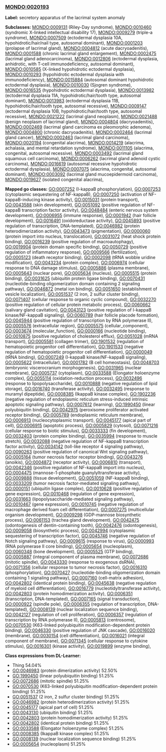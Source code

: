 
### [MONDO:0020193](http://purl.obolibrary.org/obo/MONDO_0020193)
**Label:** secretory apparatus of the lacrimal system anomaly

**Subclasses:** [MONDO:0009131](http://purl.obolibrary.org/obo/MONDO_0009131) (Riley-Day syndrome), [MONDO:0010460](http://purl.obolibrary.org/obo/MONDO_0010460) (syndromic X-linked intellectual disability 17), [MONDO:0009279](http://purl.obolibrary.org/obo/MONDO_0009279) (triple-a syndrome), [MONDO:0007509](http://purl.obolibrary.org/obo/MONDO_0007509) (ectodermal dysplasia 10A, hypohidrotic/hair/nail type, autosomal dominant), [MONDO:0001203](http://purl.obolibrary.org/obo/MONDO_0001203) (prolapse of lacrimal gland), [MONDO:0004812](http://purl.obolibrary.org/obo/MONDO_0004812) (acute dacryoadenitis), [MONDO:0001588](http://purl.obolibrary.org/obo/MONDO_0001588) (chronic lacrimal gland enlargement), [MONDO:0002475](http://purl.obolibrary.org/obo/MONDO_0002475) (lacrimal gland adenocarcinoma), [MONDO:0012806](http://purl.obolibrary.org/obo/MONDO_0012806) (ectodermal dysplasia, anhidrotic, with T-cell immunodeficiency, autosomal dominant), [MONDO:0010585](http://purl.obolibrary.org/obo/MONDO_0010585) (X-linked hypohidrotic ectodermal dysplasia), [MONDO:0010293](http://purl.obolibrary.org/obo/MONDO_0010293) (hypohidrotic ectodermal dysplasia with immunodeficiency), [MONDO:0015884](http://purl.obolibrary.org/obo/MONDO_0015884) (autosomal dominant hypohidrotic ectodermal dysplasia), [MONDO:0010030](http://purl.obolibrary.org/obo/MONDO_0010030) (Sjogren syndrome), [MONDO:0016535](http://purl.obolibrary.org/obo/MONDO_0016535) (hypohidrotic ectodermal dysplasia), [MONDO:0013982](http://purl.obolibrary.org/obo/MONDO_0013982) (ectodermal dysplasia 11A, hypohidrotic/hair/tooth type, autosomal dominant), [MONDO:0013983](http://purl.obolibrary.org/obo/MONDO_0013983) (ectodermal dysplasia 11B, hypohidrotic/hair/tooth type, autosomal recessive), [MONDO:0009147](http://purl.obolibrary.org/obo/MONDO_0009147) (ectodermal dysplasia 10B, hypohidrotic/hair/tooth type, autosomal recessive), [MONDO:0021222](http://purl.obolibrary.org/obo/MONDO_0021222) (lacrimal gland neoplasm), [MONDO:0021488](http://purl.obolibrary.org/obo/MONDO_0021488) (benign neoplasm of lacrimal gland), [MONDO:0004804](http://purl.obolibrary.org/obo/MONDO_0004804) (dacryoadenitis), [MONDO:0002469](http://purl.obolibrary.org/obo/MONDO_0002469) (lacrimal gland carcinoma ex pleomorphic adenoma), [MONDO:0004800](http://purl.obolibrary.org/obo/MONDO_0004800) (chronic dacryoadenitis), [MONDO:0002464](http://purl.obolibrary.org/obo/MONDO_0002464) (lacrimal gland cancer), [MONDO:0002463](http://purl.obolibrary.org/obo/MONDO_0002463) (lacrimal gland carcinoma), [MONDO:0020194](http://purl.obolibrary.org/obo/MONDO_0020194) (congenital alacrima), [MONDO:0014219](http://purl.obolibrary.org/obo/MONDO_0014219) (alacrima, achalasia, and mental retardation syndrome), [MONDO:0011105](http://purl.obolibrary.org/obo/MONDO_0011105) (alacrima, congenital, autosomal recessive), [MONDO:0003492](http://purl.obolibrary.org/obo/MONDO_0003492) (lacrimal gland squamous cell carcinoma), [MONDO:0006262](http://purl.obolibrary.org/obo/MONDO_0006262) (lacrimal gland adenoid cystic carcinoma), [MONDO:0016619](http://purl.obolibrary.org/obo/MONDO_0016619) (autosomal recessive hypohidrotic ectodermal dysplasia), [MONDO:0007075](http://purl.obolibrary.org/obo/MONDO_0007075) (alacrima, congenital, autosomal dominant), [MONDO:0003092](http://purl.obolibrary.org/obo/MONDO_0003092) (lacrimal gland mucoepidermoid carcinoma), [MONDO:0019627](http://purl.obolibrary.org/obo/MONDO_0019627) (isolated congenital alacrima), 

**Mapped go classes:** [GO:0007252](http://purl.obolibrary.org/obo/GO_0007252) (I-kappaB phosphorylation), [GO:0007253](http://purl.obolibrary.org/obo/GO_0007253) (cytoplasmic sequestering of NF-kappaB), [GO:0007250](http://purl.obolibrary.org/obo/GO_0007250) (activation of NF-kappaB-inducing kinase activity), [GO:0015031](http://purl.obolibrary.org/obo/GO_0015031) (protein transport), [GO:0043588](http://purl.obolibrary.org/obo/GO_0043588) (skin development), [GO:0051092](http://purl.obolibrary.org/obo/GO_0051092) (positive regulation of NF-kappaB transcription factor activity), [GO:0048484](http://purl.obolibrary.org/obo/GO_0048484) (enteric nervous system development), [GO:0006955](http://purl.obolibrary.org/obo/GO_0006955) (immune response), [GO:0001942](http://purl.obolibrary.org/obo/GO_0001942) (hair follicle development), [GO:0016491](http://purl.obolibrary.org/obo/GO_0016491) (oxidoreductase activity), [GO:0045893](http://purl.obolibrary.org/obo/GO_0045893) (positive regulation of transcription, DNA-templated), [GO:0046982](http://purl.obolibrary.org/obo/GO_0046982) (protein heterodimerization activity), [GO:0043473](http://purl.obolibrary.org/obo/GO_0043473) (pigmentation), [GO:0000060](http://purl.obolibrary.org/obo/GO_0000060) (protein import into nucleus, translocation), [GO:0031072](http://purl.obolibrary.org/obo/GO_0031072) (heat shock protein binding), [GO:0016239](http://purl.obolibrary.org/obo/GO_0016239) (positive regulation of macroautophagy), [GO:0019904](http://purl.obolibrary.org/obo/GO_0019904) (protein domain specific binding), [GO:0050729](http://purl.obolibrary.org/obo/GO_0050729) (positive regulation of inflammatory response), [GO:0009566](http://purl.obolibrary.org/obo/GO_0009566) (fertilization), [GO:0005123](http://purl.obolibrary.org/obo/GO_0005123) (death receptor binding), [GO:0002098](http://purl.obolibrary.org/obo/GO_0002098) (tRNA wobble uridine modification), [GO:0043234](http://purl.obolibrary.org/obo/GO_0043234) (protein complex), [GO:0006974](http://purl.obolibrary.org/obo/GO_0006974) (cellular response to DNA damage stimulus), [GO:0005886](http://purl.obolibrary.org/obo/GO_0005886) (plasma membrane), [GO:0005643](http://purl.obolibrary.org/obo/GO_0005643) (nuclear pore), [GO:0005634](http://purl.obolibrary.org/obo/GO_0005634) (nucleus), [GO:0005515](http://purl.obolibrary.org/obo/GO_0005515) (protein binding), [GO:0031625](http://purl.obolibrary.org/obo/GO_0031625) (ubiquitin protein ligase binding), [GO:0070431](http://purl.obolibrary.org/obo/GO_0070431) (nucleotide-binding oligomerization domain containing 2 signaling pathway), [GO:0046872](http://purl.obolibrary.org/obo/GO_0046872) (metal ion binding), [GO:0051650](http://purl.obolibrary.org/obo/GO_0051650) (establishment of vesicle localization), [GO:0051537](http://purl.obolibrary.org/obo/GO_0051537) (2 iron, 2 sulfur cluster binding), [GO:0071407](http://purl.obolibrary.org/obo/GO_0071407) (cellular response to organic cyclic compound), [GO:0032270](http://purl.obolibrary.org/obo/GO_0032270) (positive regulation of cellular protein metabolic process), [GO:0060662](http://purl.obolibrary.org/obo/GO_0060662) (salivary gland cavitation), [GO:0043123](http://purl.obolibrary.org/obo/GO_0043123) (positive regulation of I-kappaB kinase/NF-kappaB signaling), [GO:0060789](http://purl.obolibrary.org/obo/GO_0060789) (hair follicle placode formation), [GO:0045944](http://purl.obolibrary.org/obo/GO_0045944) (positive regulation of transcription by RNA polymerase II), [GO:0005576](http://purl.obolibrary.org/obo/GO_0005576) (extracellular region), [GO:0005575](http://purl.obolibrary.org/obo/GO_0005575) (cellular_component), [GO:0003674](http://purl.obolibrary.org/obo/GO_0003674) (molecular_function), [GO:0000166](http://purl.obolibrary.org/obo/GO_0000166) (nucleotide binding), [GO:0010875](http://purl.obolibrary.org/obo/GO_0010875) (positive regulation of cholesterol efflux), [GO:0051028](http://purl.obolibrary.org/obo/GO_0051028) (mRNA transport), [GO:0005581](http://purl.obolibrary.org/obo/GO_0005581) (collagen trimer), [GO:1901532](http://purl.obolibrary.org/obo/GO_1901532) (regulation of hematopoietic progenitor cell differentiation), [GO:1901533](http://purl.obolibrary.org/obo/GO_1901533) (negative regulation of hematopoietic progenitor cell differentiation), [GO:0000049](http://purl.obolibrary.org/obo/GO_0000049) (tRNA binding), [GO:0007249](http://purl.obolibrary.org/obo/GO_0007249) (I-kappaB kinase/NF-kappaB signaling), [GO:0005622](http://purl.obolibrary.org/obo/GO_0005622) (intracellular), [GO:0001782](http://purl.obolibrary.org/obo/GO_0001782) (B cell homeostasis), [GO:0048703](http://purl.obolibrary.org/obo/GO_0048703) (embryonic viscerocranium morphogenesis), [GO:0031965](http://purl.obolibrary.org/obo/GO_0031965) (nuclear membrane), [GO:0005737](http://purl.obolibrary.org/obo/GO_0005737) (cytoplasm), [GO:0033588](http://purl.obolibrary.org/obo/GO_0033588) (Elongator holoenzyme complex), [GO:0055114](http://purl.obolibrary.org/obo/GO_0055114) (oxidation-reduction process), [GO:0032496](http://purl.obolibrary.org/obo/GO_0032496) (response to lipopolysaccharide), [GO:0010888](http://purl.obolibrary.org/obo/GO_0010888) (negative regulation of lipid storage), [GO:0016740](http://purl.obolibrary.org/obo/GO_0016740) (transferase activity), [GO:0032495](http://purl.obolibrary.org/obo/GO_0032495) (response to muramyl dipeptide), [GO:0008385](http://purl.obolibrary.org/obo/GO_0008385) (IkappaB kinase complex), [GO:1902236](http://purl.obolibrary.org/obo/GO_1902236) (negative regulation of endoplasmic reticulum stress-induced intrinsic apoptotic signaling pathway), [GO:0007612](http://purl.obolibrary.org/obo/GO_0007612) (learning), [GO:1990450](http://purl.obolibrary.org/obo/GO_1990450) (linear polyubiquitin binding), [GO:0042975](http://purl.obolibrary.org/obo/GO_0042975) (peroxisome proliferator activated receptor binding), [GO:0005789](http://purl.obolibrary.org/obo/GO_0005789) (endoplasmic reticulum membrane), [GO:0006913](http://purl.obolibrary.org/obo/GO_0006913) (nucleocytoplasmic transport), [GO:0045177](http://purl.obolibrary.org/obo/GO_0045177) (apical part of cell), [GO:0006915](http://purl.obolibrary.org/obo/GO_0006915) (apoptotic process), [GO:0005829](http://purl.obolibrary.org/obo/GO_0005829) (cytosol), [GO:0071216](http://purl.obolibrary.org/obo/GO_0071216) (cellular response to biotic stimulus), [GO:0033333](http://purl.obolibrary.org/obo/GO_0033333) (fin development), [GO:0032403](http://purl.obolibrary.org/obo/GO_0032403) (protein complex binding), [GO:0035994](http://purl.obolibrary.org/obo/GO_0035994) (response to muscle stretch), [GO:0032088](http://purl.obolibrary.org/obo/GO_0032088) (negative regulation of NF-kappaB transcription factor activity), [GO:0034142](http://purl.obolibrary.org/obo/GO_0034142) (toll-like receptor 4 signaling pathway), [GO:0090263](http://purl.obolibrary.org/obo/GO_0090263) (positive regulation of canonical Wnt signaling pathway), [GO:0005164](http://purl.obolibrary.org/obo/GO_0005164) (tumor necrosis factor receptor binding), [GO:0043276](http://purl.obolibrary.org/obo/GO_0043276) (anoikis), [GO:0004872](http://purl.obolibrary.org/obo/GO_0004872) (receptor activity), [GO:0006810](http://purl.obolibrary.org/obo/GO_0006810) (transport), [GO:0042346](http://purl.obolibrary.org/obo/GO_0042346) (positive regulation of NF-kappaB import into nucleus), [GO:0004475](http://purl.obolibrary.org/obo/GO_0004475) (mannose-1-phosphate guanylyltransferase activity), [GO:0009888](http://purl.obolibrary.org/obo/GO_0009888) (tissue development), [GO:0051059](http://purl.obolibrary.org/obo/GO_0051059) (NF-kappaB binding), [GO:0033209](http://purl.obolibrary.org/obo/GO_0033209) (tumor necrosis factor-mediated signaling pathway), [GO:0000151](http://purl.obolibrary.org/obo/GO_0000151) (ubiquitin ligase complex), [GO:0010628](http://purl.obolibrary.org/obo/GO_0010628) (positive regulation of gene expression), [GO:0010468](http://purl.obolibrary.org/obo/GO_0010468) (regulation of gene expression), [GO:0031663](http://purl.obolibrary.org/obo/GO_0031663) (lipopolysaccharide-mediated signaling pathway), [GO:0010467](http://purl.obolibrary.org/obo/GO_0010467) (gene expression), [GO:0010745](http://purl.obolibrary.org/obo/GO_0010745) (negative regulation of macrophage derived foam cell differentiation), [GO:0007275](http://purl.obolibrary.org/obo/GO_0007275) (multicellular organism development), [GO:0009298](http://purl.obolibrary.org/obo/GO_0009298) (GDP-mannose biosynthetic process), [GO:0061153](http://purl.obolibrary.org/obo/GO_0061153) (trachea gland development), [GO:0042475](http://purl.obolibrary.org/obo/GO_0042475) (odontogenesis of dentin-containing tooth), [GO:0042476](http://purl.obolibrary.org/obo/GO_0042476) (odontogenesis), [GO:0009058](http://purl.obolibrary.org/obo/GO_0009058) (biosynthetic process), [GO:0042994](http://purl.obolibrary.org/obo/GO_0042994) (cytoplasmic sequestering of transcription factor), [GO:0045746](http://purl.obolibrary.org/obo/GO_0045746) (negative regulation of Notch signaling pathway), [GO:0009615](http://purl.obolibrary.org/obo/GO_0009615) (response to virus), [GO:0000993](http://purl.obolibrary.org/obo/GO_0000993) (RNA polymerase II core binding), [GO:0005654](http://purl.obolibrary.org/obo/GO_0005654) (nucleoplasm), [GO:0060348](http://purl.obolibrary.org/obo/GO_0060348) (bone development), [GO:0005525](http://purl.obolibrary.org/obo/GO_0005525) (GTP binding), [GO:0005887](http://purl.obolibrary.org/obo/GO_0005887) (integral component of plasma membrane), [GO:0072686](http://purl.obolibrary.org/obo/GO_0072686) (mitotic spindle), [GO:0043330](http://purl.obolibrary.org/obo/GO_0043330) (response to exogenous dsRNA), [GO:0071356](http://purl.obolibrary.org/obo/GO_0071356) (cellular response to tumor necrosis factor), [GO:0016310](http://purl.obolibrary.org/obo/GO_0016310) (phosphorylation), [GO:0070427](http://purl.obolibrary.org/obo/GO_0070427) (nucleotide-binding oligomerization domain containing 1 signaling pathway), [GO:0007160](http://purl.obolibrary.org/obo/GO_0007160) (cell-matrix adhesion), [GO:0042802](http://purl.obolibrary.org/obo/GO_0042802) (identical protein binding), [GO:0045638](http://purl.obolibrary.org/obo/GO_0045638) (negative regulation of myeloid cell differentiation), [GO:0016779](http://purl.obolibrary.org/obo/GO_0016779) (nucleotidyltransferase activity), [GO:0042803](http://purl.obolibrary.org/obo/GO_0042803) (protein homodimerization activity), [GO:0006351](http://purl.obolibrary.org/obo/GO_0006351) (transcription, DNA-templated), [GO:0007165](http://purl.obolibrary.org/obo/GO_0007165) (signal transduction), [GO:0000922](http://purl.obolibrary.org/obo/GO_0000922) (spindle pole), [GO:0006355](http://purl.obolibrary.org/obo/GO_0006355) (regulation of transcription, DNA-templated), [GO:0008139](http://purl.obolibrary.org/obo/GO_0008139) (nuclear localization sequence binding), [GO:0042127](http://purl.obolibrary.org/obo/GO_0042127) (regulation of cell proliferation), [GO:0006357](http://purl.obolibrary.org/obo/GO_0006357) (regulation of transcription by RNA polymerase II), [GO:0005813](http://purl.obolibrary.org/obo/GO_0005813) (centrosome), [GO:0070530](http://purl.obolibrary.org/obo/GO_0070530) (K63-linked polyubiquitin modification-dependent protein binding), [GO:0046330](http://purl.obolibrary.org/obo/GO_0046330) (positive regulation of JNK cascade), [GO:0016020](http://purl.obolibrary.org/obo/GO_0016020) (membrane), [GO:0030154](http://purl.obolibrary.org/obo/GO_0030154) (cell differentiation), [GO:0016021](http://purl.obolibrary.org/obo/GO_0016021) (integral component of membrane), [GO:0071345](http://purl.obolibrary.org/obo/GO_0071345) (cellular response to cytokine stimulus), [GO:0016301](http://purl.obolibrary.org/obo/GO_0016301) (kinase activity), [GO:0019899](http://purl.obolibrary.org/obo/GO_0019899) (enzyme binding), 

**Class expressions from DL-Learner:**

- Thing 54.04%
- [GO:0046983](http://purl.obolibrary.org/obo/GO_0046983) (protein dimerization activity) 52.50%
- [GO:1990450](http://purl.obolibrary.org/obo/GO_1990450) (linear polyubiquitin binding) 51.25%
- [GO:0072686](http://purl.obolibrary.org/obo/GO_0072686) (mitotic spindle) 51.25%
- [GO:0070530](http://purl.obolibrary.org/obo/GO_0070530) (K63-linked polyubiquitin modification-dependent protein binding) 51.25%
- [GO:0051537](http://purl.obolibrary.org/obo/GO_0051537) (2 iron, 2 sulfur cluster binding) 51.25%
- [GO:0046982](http://purl.obolibrary.org/obo/GO_0046982) (protein heterodimerization activity) 51.25%
- [GO:0045177](http://purl.obolibrary.org/obo/GO_0045177) (apical part of cell) 51.25%
- [GO:0043130](http://purl.obolibrary.org/obo/GO_0043130) (ubiquitin binding) 51.25%
- [GO:0042803](http://purl.obolibrary.org/obo/GO_0042803) (protein homodimerization activity) 51.25%
- [GO:0042802](http://purl.obolibrary.org/obo/GO_0042802) (identical protein binding) 51.25%
- [GO:0033588](http://purl.obolibrary.org/obo/GO_0033588) (Elongator holoenzyme complex) 51.25%
- [GO:0008385](http://purl.obolibrary.org/obo/GO_0008385) (IkappaB kinase complex) 51.25%
- [GO:0008139](http://purl.obolibrary.org/obo/GO_0008139) (nuclear localization sequence binding) 51.25%
- [GO:0005654](http://purl.obolibrary.org/obo/GO_0005654) (nucleoplasm) 51.25%


